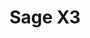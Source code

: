 ---
title: "Sage X3"
seoTitle: "Sage X3 integration"
seoDescription: "Here’s how Sage X3 works with your applications to streamline your workflow."
summary: "Formerly Sage ERP X3: accelerates your entire business – from procurement to production, warehousing, sales, customer service and financial management."
lead: "Stock2Shop can integrate Sage X3 with various B2B and B2C ecommerce and logistic applications. Here is how we can help you automate your business."
image: "/images/homepage-connector-logos/sage-x3.jpg"
imageAlt: sage x3 logo
type: "source"
source: "sage-x3"
tags: ["erp"]
---